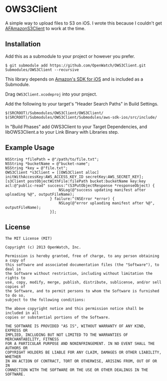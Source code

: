 # OWS3Client

A simple way to upload files to S3 on iOS. I wrote this because I couldn't get [AFAmazonS3Client](https://github.com/AFNetworking/AFAmazonS3Client) to work at the time.

## Installation

Add this as a submodule to your project or however you prefer.

    $ git submodule add https://github.com/OpenWatch/OWS3Client.git Submodules/OWS3Client --recursive
    
This library depends on [Amazon's SDK for iOS](https://github.com/aws/aws-sdk-ios) and is included as a Submodule.

Drag `OWS3Client.xcodeproj` into your project.

Add the following to your target's "Header Search Paths" in Build Settings.

	$(SRCROOT)/Submodules/OWS3Client/OWS3Client/
	$(SRCROOT)/Submodules/OWS3Client/Submodules/aws-sdk-ios/src/include/

In "Build Phases" add OWS3Client to your Target Dependencies, and libOWS3Client.a to your Link Binary with Libraries step.


## Example Usage
	
	NSString *filePath = @"/path/to/file.txt";
	NSString *bucketName = @"bucket-name";
	NSString *key = @"file.txt";
    OWS3Client *s3Client = [[OWS3Client alloc] initWithAccessKey:AWS_ACCESS_KEY_ID secretKey:AWS_SECRET_KEY];
    [s3Client postObjectWithFile:filePath bucket:bucketName key:key acl:@"public-read" success:^(S3PutObjectResponse *responseObject) {
                            NSLog(@"success updating manifest after uploading %@", outputFileName);
                        } failure:^(NSError *error) {
                            NSLog(@"error uplaoding manifest after %@", outputFileName);
                        }];
   
## License

	The MIT License (MIT)
	
	Copyright (c) 2013 OpenWatch, Inc.
	
	Permission is hereby granted, free of charge, to any person obtaining a copy of
	this software and associated documentation files (the "Software"), to deal in
	the Software without restriction, including without limitation the rights to
	use, copy, modify, merge, publish, distribute, sublicense, and/or sell copies of
	the Software, and to permit persons to whom the Software is furnished to do so,
	subject to the following conditions:
	
	The above copyright notice and this permission notice shall be included in all
	copies or substantial portions of the Software.
	
	THE SOFTWARE IS PROVIDED "AS IS", WITHOUT WARRANTY OF ANY KIND, EXPRESS OR
	IMPLIED, INCLUDING BUT NOT LIMITED TO THE WARRANTIES OF MERCHANTABILITY, FITNESS
	FOR A PARTICULAR PURPOSE AND NONINFRINGEMENT. IN NO EVENT SHALL THE AUTHORS OR
	COPYRIGHT HOLDERS BE LIABLE FOR ANY CLAIM, DAMAGES OR OTHER LIABILITY, WHETHER
	IN AN ACTION OF CONTRACT, TORT OR OTHERWISE, ARISING FROM, OUT OF OR IN
	CONNECTION WITH THE SOFTWARE OR THE USE OR OTHER DEALINGS IN THE SOFTWARE.
